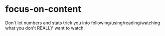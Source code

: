 # focus-on-content
Don't let numbers and stats trick you into following/using/reading/watching what you don't REALLY want to watch.
